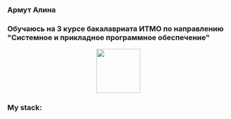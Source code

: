 ### Армут Алина 

### Обучаюсь на 3 курсе бакалавриата ИТМО по направлению "Системноe и прикладное программное обеспечение" 

<div id="header" align="center">
  <img src="https://media.giphy.com/media/3oKIPnAiaMCws8nOsE/giphy.gif" width="100"/>
</div>

### My stack:
